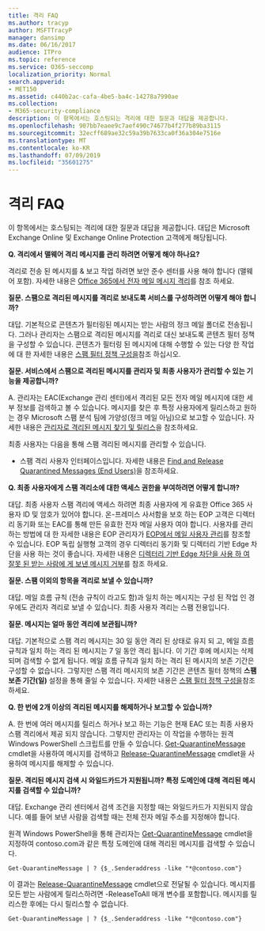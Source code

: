 ```yaml
---
title: 격리 FAQ
ms.author: tracyp
author: MSFTTracyP
manager: dansimp
ms.date: 06/16/2017
audience: ITPro
ms.topic: reference
ms.service: O365-seccomp
localization_priority: Normal
search.appverid:
- MET150
ms.assetid: c440b2ac-cafa-4be5-ba4c-14278a7990ae
ms.collection:
- M365-security-compliance
description: 이 항목에서는 호스팅되는 격리에 대한 질문과 대답을 제공합니다.
ms.openlocfilehash: 907bb7eaee9c7aef490c74677b4f277b89ba3115
ms.sourcegitcommit: 32ecff689ae32c59a39b7633ca0f36a304e7516e
ms.translationtype: MT
ms.contentlocale: ko-KR
ms.lasthandoff: 07/09/2019
ms.locfileid: "35601275"
---
```

# <a name="quarantine-faq"></a>격리 FAQ

이 항목에서는 호스팅되는 격리에 대한 질문과 대답을 제공합니다. 대답은 Microsoft Exchange Online 및 Exchange Online Protection 고객에게 해당됩니다.
  
 **Q. 격리에서 맬웨어 격리 메시지를 관리 하려면 어떻게 해야 하나요?**
  
격리로 전송 된 메시지를 &amp; 보고 작업 하려면 보안 준수 센터를 사용 해야 합니다 (맬웨어 포함). 자세한 내용은 [Office 365에서 전자 메일 메시지 격리](https://support.office.com/article/Quarantine-email-messages-in-Office-365-4c234874-015e-4768-8495-98fcccfc639b)를 참조 하세요.
  
 **질문. 스팸으로 격리된 메시지를 격리로 보내도록 서비스를 구성하려면 어떻게 해야 합니까?**
  
대답. 기본적으로 콘텐츠가 필터링된 메시지는 받는 사람의 정크 메일 폴더로 전송됩니다. 그러나 관리자는 스팸으로 격리된 메시지를 격리로 대신 보내도록 콘텐츠 필터 정책을 구성할 수 있습니다. 콘텐츠가 필터링 된 메시지에 대해 수행할 수 있는 다양 한 작업에 대 한 자세한 내용은 [스팸 필터 정책 구성을](configure-your-spam-filter-policies.md)참조 하십시오.
  
 **질문. 서비스에서 스팸으로 격리된 메시지를 관리자 및 최종 사용자가 관리할 수 있는 기능을 제공합니까?**
  
A. 관리자는 EAC(Exchange 관리 센터)에서 격리된 모든 전자 메일 메시지에 대한 세부 정보를 검색하고 볼 수 있습니다. 메시지를 찾은 후 특정 사용자에게 릴리스하고 원하는 경우 Microsoft 스팸 분석 팀에 가양성(정크 메일 아님)으로 보고할 수 있습니다. 자세한 내용은 [관리자로 격리된 메시지 찾기 및 릴리스](find-and-release-quarantined-messages-as-an-administrator.md)을 참조하세요.
  
최종 사용자는 다음을 통해 스팸 격리된 메시지를 관리할 수 있습니다. 
  
- 스팸 격리 사용자 인터페이스입니다. 자세한 내용은 [Find and Release Quarantined Messages (End Users)](http://technet.microsoft.com/library/e439b560-827a-4807-abd3-6b861c1ff786.aspx)을 참조하세요.
        
 **Q. 최종 사용자에게 스팸 격리소에 대한 액세스 권한을 부여하려면 어떻게 합니까?**
  
대답. 최종 사용자 스팸 격리에 액세스 하려면 최종 사용자에 게 유효한 Office 365 사용자 ID 및 암호가 있어야 합니다. 온-프레미스 사서함을 보호 하는 EOP 고객은 디렉터리 동기화 또는 EAC를 통해 만든 유효한 전자 메일 사용자 여야 합니다. 사용자를 관리 하는 방법에 대 한 자세한 내용은 EOP 관리자가 [EOP에서 메일 사용자 관리](eop/manage-mail-users-in-eop.md)를 참조할 수 있습니다. EOP 독립 실행형 고객의 경우 디렉터리 동기화 및 디렉터리 기반 Edge 차단을 사용 하는 것이 좋습니다. 자세한 내용은 [디렉터리 기반 Edge 차단을 사용 하 여 잘못 된 받는 사람에 게 보낸 메시지 거부](http://technet.microsoft.com/library/ca7b7416-92ed-40ad-abdb-695be46ea2e4.aspx)를 참조 하세요.
  
 **질문. 스팸 이외의 항목을 격리로 보낼 수 있습니까?**
  
대답. 메일 흐름 규칙 (전송 규칙이 라고도 함)과 일치 하는 메시지는 구성 된 작업 인 경우에도 관리자 격리로 보낼 수 있습니다. 최종 사용자 격리는 스팸 전용입니다.
  
 **질문. 메시지는 얼마 동안 격리에 보관됩니까?**
  
대답. 기본적으로 스팸 격리 메시지는 30 일 동안 격리 된 상태로 유지 되 고, 메일 흐름 규칙과 일치 하는 격리 된 메시지는 7 일 동안 격리 됩니다. 이 기간 후에 메시지는 삭제되며 검색할 수 없게 됩니다. 메일 흐름 규칙과 일치 하는 격리 된 메시지의 보존 기간은 구성할 수 없습니다. 그렇지만 스팸 격리 메시지의 보존 기간은 콘텐츠 필터 정책의 **스팸 보존 기간(일)** 설정을 통해 줄일 수 있습니다. 자세한 내용은 [스팸 필터 정책 구성을](configure-your-spam-filter-policies.md)참조 하세요.
  
 **Q. 한 번에 2개 이상의 격리된 메시지를 해제하거나 보고할 수 있습니까?**
  
A. 한 번에 여러 메시지를 릴리스 하거나 보고 하는 기능은 현재 EAC 또는 최종 사용자 스팸 격리에서 제공 되지 않습니다. 그렇지만 관리자는 이 작업을 수행하는 원격 Windows PowerShell 스크립트를 만들 수 있습니다. [Get-QuarantineMessage](http://technet.microsoft.com/library/88026da1-8dbc-49e7-80e8-112a32773c34.aspx) cmdlet을 사용하여 메시지를 검색하고 [Release-QuarantineMessage](http://technet.microsoft.com/library/4a3aa05c-238f-46f2-b8dd-b0e3c38eab3e.aspx) cmdlet을 사용하여 메시지를 해제할 수 있습니다. 
  
 **질문. 격리된 메시지 검색 시 와일드카드가 지원됩니까? 특정 도메인에 대해 격리된 메시지를 검색할 수 있습니까?**
  
대답. Exchange 관리 센터에서 검색 조건을 지정할 때는 와일드카드가 지원되지 않습니다. 예를 들어 보낸 사람을 검색할 때는 전체 전자 메일 주소를 지정해야 합니다.
  
원격 Windows PowerShell을 통해 관리자는 [Get-QuarantineMessage](http://technet.microsoft.com/library/88026da1-8dbc-49e7-80e8-112a32773c34.aspx) cmdlet을 지정하여 contoso.com과 같은 특정 도메인에 대해 격리된 메시지를 검색할 수 있습니다. 
  
```
Get-QuarantineMessage | ? {$_.Senderaddress -like "*@contoso.com"}
```

이 결과는 [Release-QuarantineMessage](http://technet.microsoft.com/library/4a3aa05c-238f-46f2-b8dd-b0e3c38eab3e.aspx) cmdlet으로 전달될 수 있습니다. 메시지를 모든 받는 사람에게 릴리스하려면 -ReleaseToAll 매개 변수를 포함합니다. 메시지를 릴리스한 후에는 다시 릴리스할 수 없습니다. 
  
```
Get-QuarantineMessage | ? {$_.Senderaddress -like "*@contoso.com"}
```


